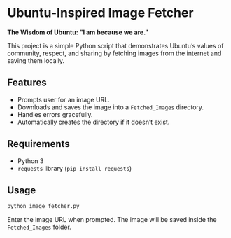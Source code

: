 # Ubuntu-Inspired Image Fetcher

**The Wisdom of Ubuntu: "I am because we are."**

This project is a simple Python script that demonstrates Ubuntu’s values of community, respect, and sharing by fetching images from the internet and saving them locally.

## Features

* Prompts user for an image URL.
* Downloads and saves the image into a `Fetched_Images` directory.
* Handles errors gracefully.
* Automatically creates the directory if it doesn’t exist.

## Requirements

* Python 3
* `requests` library (`pip install requests`)

## Usage

```bash
python image_fetcher.py
```

Enter the image URL when prompted. The image will be saved inside the `Fetched_Images` folder.

